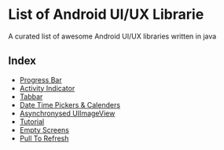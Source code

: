 List of Android UI/UX Librarie
==================
A curated list of awesome Android UI/UX libraries written in java

## Index
* [Progress Bar](AndroidControls/readme_pages/activity_indicator.md)
* [Activity Indicator](readme_pages/activity_indicator.md)
* [Tabbar](Controls/readme_pages/tabbar.md)
* [Date Time Pickers & Calenders](Controls/readme_pages/date_time_calendar.md)
* [Asynchronysed UIImageView](Controls/readme_pages/image_view.md)
* [Tutorial](Controls/readme_pages/tutorial.md)
* [Empty Screens](Controls/readme_pages/empty_screens.md)
* [Pull To Refresh](Controls/readme_pages/pull_to_refresh.md)
